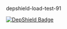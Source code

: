 depshield-load-test-91

[![DepShield Badge](https://cpeters2.dev.depshield.sonatype.org/badges/depshield-load-cpeters2d/depshield-load-test-91/depshield.svg)](https://sonatype.github.io/depshield-github-pages)
